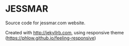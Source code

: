 # JESSMAR

Source code for jessmar.com website.

Created with http://jekyllrb.com, using responsive theme (https://phlow.github.io/feeling-responsive)
